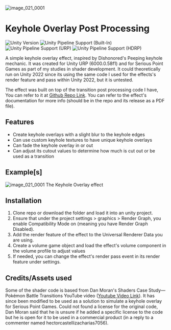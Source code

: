 ![image_021_0001](https://github.com/user-attachments/assets/55c8f6d5-275e-4414-ad52-121ee1e30f55)

# Keyhole Overlay Post Processing
![Unity Version](https://img.shields.io/badge/Unity-6000.0.58%27LTS%2B-blueviolet?logo=unity)
![Unity Pipeline Support (Built-In)](https://img.shields.io/badge/BiRP_❌-darkgreen?logo=unity)
![Unity Pipeline Support (URP)](https://img.shields.io/badge/URP_✔️-blue?logo=unity)
![Unity Pipeline Support (HDRP)](https://img.shields.io/badge/HDRP_❌-darkred?logo=unity)
 
A simple keyhole overlay effect, inspired by Dishonored's Peeping keyhole mechanic. It was created for Unity URP (6000.0.58f1) and for Serious Point Games as part of my studies in shader development.
It could theoretically run on Unity 2022 since its using the same code I used for the effects's render feature and pass within Unity 2022, but it is untested.

The effect was built on top of the transition post processing code I have, You can refer to it at [Github Repo Link](https://github.com/Josephy5/Transition-Post-Processing).
You can refer to the effect's documentation for more info (should be in the repo and its release as a PDF file).

## Features
- Create keyhole overlays with a slight blur to the keyhole edges
- Can use custom keyhole textures to have unique keyhole overlays
- Can fade the keyhole overlay in or out
- Can adjust its cutout values to determine how much is cut out or be used as a transition

## Example[s]
![image_021_0001](https://github.com/user-attachments/assets/e668f339-713c-4455-a8d0-a22f7eef8b66)
The Keyhole Overlay effect

## Installation
1. Clone repo or download the folder and load it into an unity project.
2. Ensure that under the project settings > graphics > Render Graph, you enable Compatibility Mode on (meaning you have Render Graph Disabled).
3. Add the render feature of the effect to the Universal Renderer Data you are using.
4. Create a volume game object and load the effect's volume component in the volume profile to adjust values
5. If needed, you can change the effect's render pass event in its render feature under settings.

## Credits/Assets used
Some of the shader code is based from Dan Moran's Shaders Case Study—Pokémon Battle Transitions YouTube video ([Youtube Video Link](https://youtu.be/LnAoD7hgDxw?si=tCtTEOshaZdfLi6R)). It has since been modified to be used as a solution
to simulate a keyhole overlay for Serious Point Games. Could not found a license for the original code, Dan Moran said that he is unsure if he added a specific license to the code but he is open for it to be used in a 
commercial product (in a reply to a commenter named hectorcastellizacharias7056).
